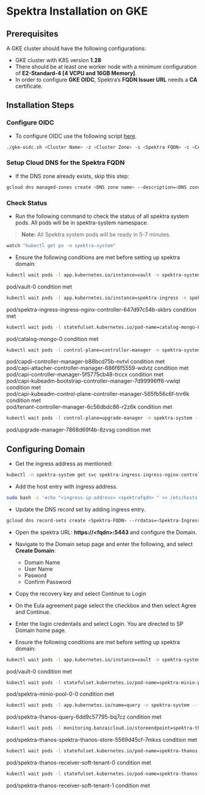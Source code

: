 # Spektra Installation on GKE

## Prerequisites
A GKE cluster should have the following configurations:
- GKE cluster with K8S version **1.28**
- There should be at least one worker node with a minimum configuration of **E2-Standard-4 [4 VCPU and 16GB Memory]**.
- In order to configure **GKE OIDC**, Spektra’s **FQDN Issuer URL** needs a **CA** certificate.

## Installation Steps
### Configure OIDC
- To configure OIDC use the following script <a href="https://raw.githubusercontent.com/diamanticom/gmp-spektra/master/gke-oidc.sh">here</a>.
```bash
./gke-oidc.sh <Cluster Name> -z <Cluster Zone> -s <Spektra FQDN> -c <CA cert file>,<CA key file>
```

### Setup Cloud DNS for the Spektra FQDN
- If the DNS zone already exists, skip this step:
```bash
gcloud dns managed-zones create <DNS zone name> --description=<DNS zone name description> --dns-name=<FQDN minus hostname> --visibility=private --networks=default
```

### Check Status
- Run the following command to check the status of all spektra system pods. All pods will be in spektra-system namespace.
> **Note:** All Spektra system pods will be ready in 5-7 minutes.
```bash
watch "kubectl get po -n spektra-system"
```
- Ensure the following conditions are met before setting up spektra domain:
```bash
kubectl wait pods -l app.kubernetes.io/instance=vault -n spektra-system --for condition=Initialized --timeout=0
```
pod/vault-0 condition met

```bash
kubectl wait pods -l app.kubernetes.io/instance=spektra-ingress -n spektra-system --for condition=Ready --timeout=0
```
pod/spektra-ingress-ingress-nginx-controller-647d97c54b-skbrs condition met 

```bash
kubectl wait pods -l statefulset.kubernetes.io/pod-name=catalog-mongo-0 -n spektra-system --for condition=Ready --timeout=0
```
pod/catalog-mongo-0 condition met

```bash
kubectl wait pods -l control-plane=controller-manager -n spektra-system --for condition=Ready --timeout=0
```
pod/capdi-controller-manager-b88bcd75b-nvtvl condition met \
pod/capi-attacher-controller-manager-686f6f5559-wdvtz condition met \
pod/capi-controller-manager-5f5775cb48-trccx condition met \
pod/capi-kubeadm-bootstrap-controller-manager-7d99996ff6-vwlqt condition met \
pod/capi-kubeadm-control-plane-controller-manager-565fb56c6f-tnr6k condition met \
pod/tenant-controller-manager-6c56dbdc86-r2z6k condition met

```bash
kubectl wait pods -l control-plane=upgrade-manager -n spektra-system --for condition=Ready --timeout=0
```
pod/upgrade-manager-7868d69f4b-8zvsg condition met

## Configuring Domain
- Get the ingress address as mentioned:
```bash
kubectl -n spektra-system get svc spektra-ingress-ingress-nginx-controller -o jsonpath="{.status.loadBalancer.ingress[0].ip}"
```
- Add the host entry with ingress address.
```bash
sudo bash -c 'echo "<ingress-ip-address> <spektrafqdn> " >> /etc/hosts'
```
- Update the DNS record set by adding ingress entry.
```bash
gcloud dns record-sets create <Spektra-FQDN> --rrdatas=<Spektra-Ingress-IP-Address> --type=A --ttl=60 --zone=zone-name
```
- Open the spektra URL: **https://&lt;fqdn&gt;:5443** and configure the Domain.
- Navigate to the Domain setup page and enter the following, and select **Create Domain**:
    - Domain Name
    - User Name
    - Pasword
    - Confirm Password

- Copy the recovery key and select Continue to Login
- On the Eula agreement page select the checkbox and then select Agree and Continue.
- Enter the login credentails and select Login. You are directed to SP Domain home page.
- Ensure the following conditions are met before setting up spektra domain:

```bash
kubectl wait pods -l app.kubernetes.io/instance=vault -n spektra-system --for condition=Ready --timeout=0
```
pod/vault-0 condition met

```bash
kubectl wait pods -l statefulset.kubernetes.io/pod-name=spektra-minio-pool-0-0 -n spektra-system --for condition=Ready --timeout=0
```
pod/spektra-minio-pool-0-0 condition met

```bash
kubectl wait pods -l app.kubernetes.io/name=query -n spektra-system --for condition=Ready --timeout=0
```
pod/spektra-thanos-query-6dd9c57795-bq7cz condition met

```bash
kubectl wait pods -l monitoring.banzaicloud.io/storeendpoint=spektra-thanos -n spektra-system --for condition=Ready --timeout=0
```
pod/spektra-thanos-spektra-thanos-store-5569d45cf-7mkxs condition met

```bash
kubectl wait pods -l statefulset.kubernetes.io/pod-name=spektra-thanos-receiver-soft-tenant-0 -n spektra-system --for condition=Ready --timeout=0
```
pod/spektra-thanos-receiver-soft-tenant-0 condition met

```bash
kubectl wait pods -l statefulset.kubernetes.io/pod-name=spektra-thanos-receiver-soft-tenant-1 -n spektra-system --for condition=Ready --timeout=0
```
pod/spektra-thanos-receiver-soft-tenant-1 condition met
